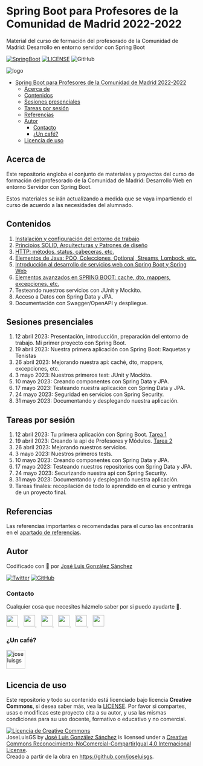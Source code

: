 # Spring Boot para Profesores de la Comunidad de Madrid 2022-2022

Material del curso de formación del profesorado de la Comunidad de Madrid: Desarrollo en entorno servidor con Spring Boot

[![SpringBoot](https://img.shields.io/badge/Code-SpringBoot-%2342b983)](https://spring.io/projects/spring-boot)
[![LICENSE](https://img.shields.io/badge/License-CC-%23e64545)](https://joseluisgs.github.dev/docs/license/)
![GitHub](https://img.shields.io/github/last-commit/joseluisgs/springboot-profesores-madrid-2022-2023)

![logo](https://rubensa.files.wordpress.com/2021/05/spring-boot-logo.png)

- [Spring Boot para Profesores de la Comunidad de Madrid 2022-2022](#spring-boot-para-profesores-de-la-comunidad-de-madrid-2022-2022)
  - [Acerca de](#acerca-de)
  - [Contenidos](#contenidos)
  - [Sesiones presenciales](#sesiones-presenciales)
  - [Tareas por sesión](#tareas-por-sesión)
  - [Referencias](#referencias)
  - [Autor](#autor)
    - [Contacto](#contacto)
    - [¿Un café?](#un-café)
  - [Licencia de uso](#licencia-de-uso)


## Acerca de
Este repositorio engloba el conjunto de materiales y proyectos del curso de formación del profesorado de la Comunidad de Madrid: Desarrollo Web en entorno Servidor con Spring Boot.

Estos materiales se irán actualizando a medida que se vaya impartiendo el curso de acuerdo a las necesidades del alumnado.

## Contenidos

1. [Instalación y configuración del entorno de trabajo](./01-Entorno-Preparaci%C3%B3n/README.md)
2. [Principios SOLID, Arquitecturas y Patrones de diseño](./02-Principios/README.md)
3. [HTTP: métodos, status, cabeceras, etc.](./03-http/README.md)
4. [Elementos de Java: POO, Colecciones, Optional, Streams, Lombock, etc.](./04-Java/README.md)
5. [Introducción al desarrollo de servicios web con Spring Boot y Spring Web](./05-SpringWeb/README.md)
6. [Elementos avanzados en SPRING BOOT: cache, dto, mappers, excepciones, etc.](./06-ElementosAvanzados/README.md)
7. Testeando nuestros servicios con JUnit y Mockito.
8. Acceso a Datos con Spring Data y JPA.
9. Documentación con Swagger/OpenAPI y despliegue.

## Sesiones presenciales
1. 12 abril 2023: Presentación, introducción, preparación del entorno de trabajo. Mi primer proyecto con Spring Boot.
2. 19 abril 2023: Nuestra primera aplicación con Spring Boot: Raquetas y Tenistas
3. 26 abril 2023: Mejorando nuestra api: caché, dto, mappers, excepciones, etc.
4. 3 mayo 2023: Nuestros primeros test: JUnit y Mockito.
5. 10 mayo 2023: Creando componentes con Spring Data y JPA.
6. 17 mayo 2023: Testeando nuestra aplicación con Spring Data y JPA.
7. 24 mayo 2023: Seguridad en servicios con Spring Security.
8. 31 mayo 2023: Documentando y desplegando nuestra aplicación.

## Tareas por sesión
1. 12 abril 2023: Tu primera aplicación con Spring Boot. [Tarea 1](https://aulavirtual32.educa.madrid.org/ismie/mod/assign/view.php?id=256772&forceview=1)
2. 19 abril 2023: Creando la api de Profesores y Módulos. [Tarea 2](https://aulavirtual32.educa.madrid.org/ismie/mod/assign/view.php?id=257422)
3. 26 abril 2023: Mejorando nuestros servicios.
4. 3 mayo 2023: Nuestros primeros tests.
5. 10 mayo 2023: Creando componentes con Spring Data y JPA.
6. 17 mayo 2023: Testeando nuestros repositorios con Spring Data y JPA.
7. 24 mayo 2023: Securizando nuestra api con Spring Security.
8. 31 mayo 2023: Documentando y desplegando nuestra aplicación.
9. Tareas finales: recopilación de todo lo aprendido en el curso y entrega de un proyecto final.


## Referencias
Las referencias importantes o recomendadas para el curso las encontrarás en el [apartado de referencias](/REFERENCIAS.md).


## Autor

Codificado con :sparkling_heart: por [José Luis González Sánchez](https://twitter.com/joseluisgonsan)

[![Twitter](https://img.shields.io/twitter/follow/joseluisgonsan?style=social)](https://twitter.com/joseluisgonsan)
[![GitHub](https://img.shields.io/github/followers/joseluisgs?style=social)](https://github.com/joseluisgs)

### Contacto

<p>
  Cualquier cosa que necesites házmelo saber por si puedo ayudarte 💬.
</p>
<p>
 <a href="https://joseluisgs.github.io/" target="_blank">
        <img src="https://joseluisgs.github.io/img/favicon.png" 
    height="30">
    </a>  &nbsp;&nbsp;
    <a href="https://github.com/joseluisgs" target="_blank">
        <img src="https://distreau.com/github.svg" 
    height="30">
    </a> &nbsp;&nbsp;
        <a href="https://twitter.com/joseluisgonsan" target="_blank">
        <img src="https://i.imgur.com/U4Uiaef.png" 
    height="30">
    </a> &nbsp;&nbsp;
    <a href="https://www.linkedin.com/in/joseluisgonsan" target="_blank">
        <img src="https://upload.wikimedia.org/wikipedia/commons/thumb/c/ca/LinkedIn_logo_initials.png/768px-LinkedIn_logo_initials.png" 
    height="30">
    </a>  &nbsp;&nbsp;
    <a href="https://discordapp.com/users/joseluisgs#3560" target="_blank">
        <img src="https://logodownload.org/wp-content/uploads/2017/11/discord-logo-4-1.png" 
    height="30">
    </a> &nbsp;&nbsp;
    <a href="https://g.dev/joseluisgs" target="_blank">
        <img loading="lazy" src="https://googlediscovery.com/wp-content/uploads/google-developers.png" 
    height="30">
    </a>    
</p>

### ¿Un café?

<p><a href="https://www.buymeacoffee.com/joseluisgs"> <img align="left" src="https://cdn.buymeacoffee.com/buttons/v2/default-blue.png" height="50" alt="joseluisgs" /></a></p><br><br><br>

## Licencia de uso

Este repositorio y todo su contenido está licenciado bajo licencia **Creative Commons**, si desea saber más, vea la [LICENSE](https://joseluisgs.github.io/docs/license/). Por favor si compartes, usas o modificas este proyecto cita a su autor, y usa las mismas condiciones para su uso docente, formativo o educativo y no comercial.

<a rel="license" href="http://creativecommons.org/licenses/by-nc-sa/4.0/"><img alt="Licencia de Creative Commons" style="border-width:0" src="https://i.creativecommons.org/l/by-nc-sa/4.0/88x31.png" /></a><br /><span xmlns:dct="http://purl.org/dc/terms/" property="dct:title">JoseLuisGS</span> by <a xmlns:cc="http://creativecommons.org/ns#" href="https://joseluisgs.github.io/" property="cc:attributionName" rel="cc:attributionURL">José Luis González Sánchez</a> is licensed under a <a rel="license" href="http://creativecommons.org/licenses/by-nc-sa/4.0/">Creative Commons Reconocimiento-NoComercial-CompartirIgual 4.0 Internacional License</a>.<br />Creado a partir de la obra en <a xmlns:dct="http://purl.org/dc/terms/" href="https://github.com/joseluisgs" rel="dct:source">https://github.com/joseluisgs</a>.
